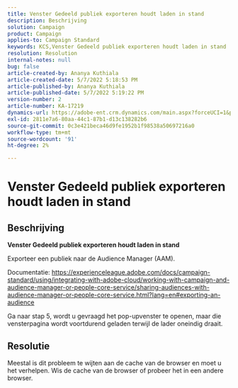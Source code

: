 ```yaml
---
title: Venster Gedeeld publiek exporteren houdt laden in stand
description: Beschrijving
solution: Campaign
product: Campaign
applies-to: Campaign Standard
keywords: KCS,Venster Gedeeld publiek exporteren houdt laden in stand
resolution: Resolution
internal-notes: null
bug: false
article-created-by: Ananya Kuthiala
article-created-date: 5/7/2022 5:18:53 PM
article-published-by: Ananya Kuthiala
article-published-date: 5/7/2022 5:19:22 PM
version-number: 2
article-number: KA-17219
dynamics-url: https://adobe-ent.crm.dynamics.com/main.aspx?forceUCI=1&pagetype=entityrecord&etn=knowledgearticle&id=d6ac16c3-29ce-ec11-a7b5-0022480a8e40
exl-id: 2811e7a6-80aa-44c1-87b1-d13c138282b6
source-git-commit: 0c3e421beca46d9fe1952b1f98538a50697216a0
workflow-type: tm+mt
source-wordcount: '91'
ht-degree: 2%

---
```


# Venster Gedeeld publiek exporteren houdt laden in stand

## Beschrijving


<b>Venster Gedeeld publiek exporteren houdt laden in stand</b>

Exporteer een publiek naar de Audience Manager (AAM).

Documentatie: https://experienceleague.adobe.com/docs/campaign-standard/using/integrating-with-adobe-cloud/working-with-campaign-and-audience-manager-or-people-core-service/sharing-audiences-with-audience-manager-or-people-core-service.html?lang=en#exporting-an-audience

Ga naar stap 5, wordt u gevraagd het pop-upvenster te openen, maar die vensterpagina wordt voortdurend geladen terwijl de lader oneindig draait.


## Resolutie


Meestal is dit probleem te wijten aan de cache van de browser en moet u het verhelpen. Wis de cache van de browser of probeer het in een andere browser.
